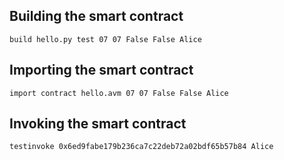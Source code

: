 ## Building the smart contract

`build hello.py test 07 07 False False Alice`

## Importing the smart contract

`import contract hello.avm 07 07 False False Alice  `

## Invoking the smart contract

`testinvoke 0x6ed9fabe179b236ca7c22deb72a02bdf65b57b84 Alice`